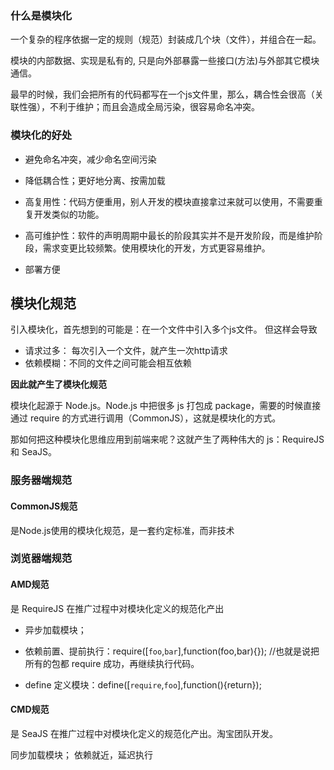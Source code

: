 ### 什么是模块化
一个复杂的程序依据一定的规则（规范）封装成几个块（文件），并组合在一起。

模块的内部数据、实现是私有的, 只是向外部暴露一些接口(方法)与外部其它模块通信。

最早的时候，我们会把所有的代码都写在一个js文件里，那么，耦合性会很高（关联性强），不利于维护；而且会造成全局污染，很容易命名冲突。

### 模块化的好处

- 避免命名冲突，减少命名空间污染

- 降低耦合性；更好地分离、按需加载

- 高复用性：代码方便重用，别人开发的模块直接拿过来就可以使用，不需要重复开发类似的功能。

- 高可维护性：软件的声明周期中最长的阶段其实并不是开发阶段，而是维护阶段，需求变更比较频繁。使用模块化的开发，方式更容易维护。

- 部署方便

## 模块化规范
引入模块化，首先想到的可能是：在一个文件中引入多个js文件。
但这样会导致 
- 请求过多： 每次引入一个文件，就产生一次http请求
- 依赖模糊：不同的文件之间可能会相互依赖

**因此就产生了模块化规范**

模块化起源于 Node.js。Node.js 中把很多 js 打包成 package，需要的时候直接通过 require 的方式进行调用（CommonJS），这就是模块化的方式。

那如何把这种模块化思维应用到前端来呢？这就产生了两种伟大的 js：RequireJS 和 SeaJS。

### 服务器端规范

#### CommonJS规范

是Node.js使用的模块化规范，是一套约定标准，而非技术

### 浏览器端规范

#### AMD规范
是 RequireJS 在推广过程中对模块化定义的规范化产出

- 异步加载模块；

- 依赖前置、提前执行：require([`foo`,`bar`],function(foo,bar){});   //也就是说把所有的包都 require 成功，再继续执行代码。

- define 定义模块：define([`require`,`foo`],function(){return});

#### CMD规范
 是 SeaJS 在推广过程中对模块化定义的规范化产出。淘宝团队开发。

 同步加载模块； 依赖就近，延迟执行